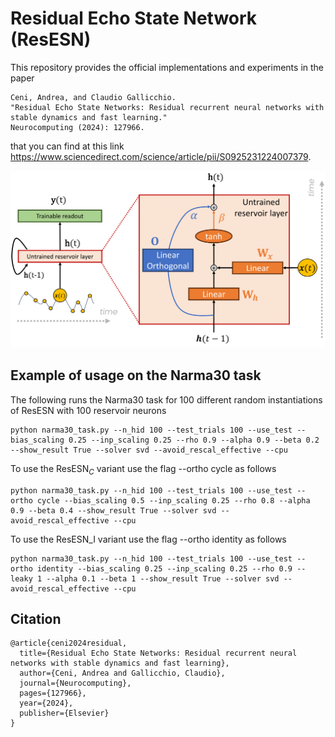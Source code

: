 # Residual Echo State Network (ResESN)

This repository provides the official implementations and experiments in the paper 
```
Ceni, Andrea, and Claudio Gallicchio. 
"Residual Echo State Networks: Residual recurrent neural networks with stable dynamics and fast learning."
Neurocomputing (2024): 127966.
```
that you can find at this link https://www.sciencedirect.com/science/article/pii/S0925231224007379.

![ResESN](/assets/ResESN.png "ResESN")

## Example of usage on the Narma30 task

The following runs the Narma30 task for 100 different random instantiations of ResESN with 100 reservoir neurons
```
python narma30_task.py --n_hid 100 --test_trials 100 --use_test --bias_scaling 0.25 --inp_scaling 0.25 --rho 0.9 --alpha 0.9 --beta 0.2 --show_result True --solver svd --avoid_rescal_effective --cpu
```

To use the ResESN$_C$ variant use the flag --ortho cycle as follows
```
python narma30_task.py --n_hid 100 --test_trials 100 --use_test --ortho cycle --bias_scaling 0.5 --inp_scaling 0.25 --rho 0.8 --alpha 0.9 --beta 0.4 --show_result True --solver svd --avoid_rescal_effective --cpu
```
To use the ResESN_I variant use the flag --ortho identity as follows
```
python narma30_task.py --n_hid 100 --test_trials 100 --use_test --ortho identity --bias_scaling 0.25 --inp_scaling 0.25 --rho 0.9 --leaky 1 --alpha 0.1 --beta 1 --show_result True --solver svd --avoid_rescal_effective --cpu
```


## Citation
```
@article{ceni2024residual,
  title={Residual Echo State Networks: Residual recurrent neural networks with stable dynamics and fast learning},
  author={Ceni, Andrea and Gallicchio, Claudio},
  journal={Neurocomputing},
  pages={127966},
  year={2024},
  publisher={Elsevier}
}
```
